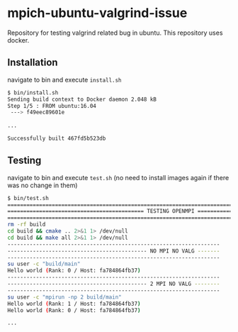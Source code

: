 # mpich-ubuntu-valgrind-issue
Repository for testing valgrind related bug in ubuntu. This repository uses docker.



## Installation

navigate to bin and execute `install.sh`
```sh
$ bin/install.sh
Sending build context to Docker daemon 2.048 kB
Step 1/5 : FROM ubuntu:16.04
 ---> f49eec89601e
 
...

Successfully built 467fd5b523db
```


## Testing

navigate to bin and execute `test.sh` (no need to install images again if there was no change in them)
```sh
$ bin/test.sh
========================================================================
=========================================== TESTING OPENMPI ============
========================================================================
rm -rf build
cd build && cmake .. 2>&1 1> /dev/null
cd build && make all 2>&1 1> /dev/null
-------------------------------------------------------------------
-------------------------------------------- NO MPI NO VALG -------
-------------------------------------------------------------------
su user -c "build/main"
Hello world (Rank: 0 / Host: fa784864fb37)
-------------------------------------------------------------------
-------------------------------------------- 2 MPI NO VALG --------
-------------------------------------------------------------------
su user -c "mpirun -np 2 build/main"
Hello world (Rank: 1 / Host: fa784864fb37)
Hello world (Rank: 0 / Host: fa784864fb37)

...

```
